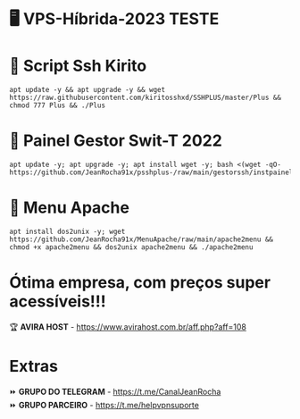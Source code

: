 # 🖥 VPS-Híbrida-2023 TESTE

# 📜 Script Ssh Kirito
````
apt update -y && apt upgrade -y && wget https://raw.githubusercontent.com/kiritosshxd/SSHPLUS/master/Plus && chmod 777 Plus && ./Plus
````

# 📜 Painel Gestor Swit-T 2022
````
apt update -y; apt upgrade -y; apt install wget -y; bash <(wget -qO- https://github.com/JeanRocha91x/psshplus-/raw/main/gestorssh/instpainel.sh)
````

# 📜 Menu Apache
````
apt install dos2unix -y; wget https://github.com/JeanRocha91x/MenuApache/raw/main/apache2menu && chmod +x apache2menu && dos2unix apache2menu && ./apache2menu
````

# Ótima empresa, com preços super acessíveis!!!
🏆 <b>AVIRA HOST</b> - https://www.avirahost.com.br/aff.php?aff=108


# Extras 
⏩ <b>GRUPO DO TELEGRAM</b> - https://t.me/CanalJeanRocha </br>
⏩ <b>GRUPO PARCEIRO</b> - https://t.me/helpvpnsuporte </br>
